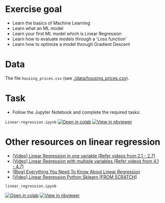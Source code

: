 # Exercise goal
- Learn the basics of Machine Learning
- Learn what an ML model
- Learn your first ML model which is Linear Regression
- Learn how to evaluate models through a 'Loss function'
- Learn how to optimize a model through Gradient Descent

# Data 

The file `housing_prices.csv` (see [./data/housing_prices.csv](https://raw.githubusercontent.com/gimseng/99-ML-Learning-Projects/master/002/data/housing_prices.csv)).

# Task
- Follow the Jupyter Notebook and complete the required tasks:


`Linear-regression.ipynb`
[![Open in colab](https://colab.research.google.com/assets/colab-badge.svg)](https://colab.research.google.com/github/gimseng/99-ML-Learning-Projects/blob/master/002/exercise/Linear-regression.ipynb)
[![View in nbviewer](https://github.com/jupyter/design/blob/master/logos/Badges/nbviewer_badge.svg)](https://nbviewer.jupyter.org/github/gimseng/99-ML-Learning-Projects/blob/master/002/exercise/Linear-regression.ipynb)


# Other resources on linear regression

- [[Video] Linear Regression in one variable (Refer videos from 2.1 - 2.7)](https://www.youtube.com/playlist?list=PLLssT5z_DsK-h9vYZkQkYNWcItqhlRJLN)
- [[Video] Linear Regression with multiple variables (Refer videos from 4.1 - 4.7)](https://www.youtube.com/playlist?list=PLLssT5z_DsK-h9vYZkQkYNWcItqhlRJLN)
- [[Blog] Everything You Need To Know About Linear Regression](https://towardsdatascience.com/everything-you-need-to-know-about-linear-regression-b791e8f4bd7a)
- [[Video] Linear Regression Python Sklearn [FROM SCRATCH]](https://www.youtube.com/watch?v=b0L47BeklTE)

`linear_regression.ipynb`

[![Open in colab](https://colab.research.google.com/assets/colab-badge.svg)](https://colab.research.google.com/github/gimseng/99-ML-Learning-Projects/blob/master/002/exercise/linear_regression.ipynb)
[![View in nbviewer](https://github.com/jupyter/design/blob/master/logos/Badges/nbviewer_badge.svg)](https://nbviewer.jupyter.org/github/gimseng/99-ML-Learning-Projects/blob/master/002/exercise/linear_regression.ipynb)
